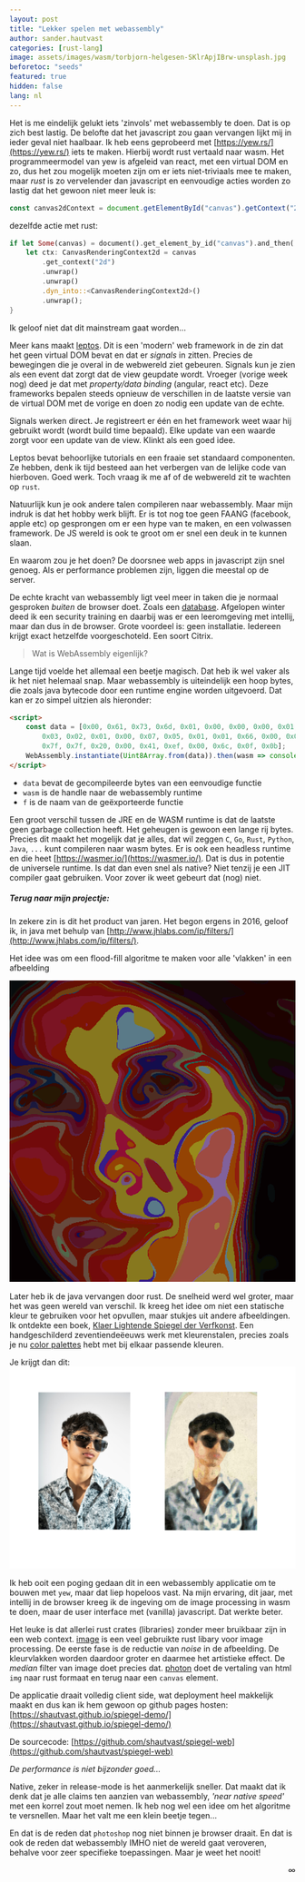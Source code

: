 ```yaml
---
layout: post
title: "Lekker spelen met webassembly"
author: sander.hautvast
categories: [rust-lang]
image: assets/images/wasm/torbjorn-helgesen-SKlrApjIBrw-unsplash.jpg
beforetoc: "seeds"
featured: true
hidden: false
lang: nl
---
```

Het is me eindelijk gelukt iets 'zinvols' met webassembly te doen. Dat is op zich best lastig. De belofte dat het javascript zou gaan vervangen lijkt mij in ieder geval niet haalbaar. Ik heb eens geprobeerd met [https://yew.rs/](https://yew.rs/) iets te maken. Hierbij wordt rust vertaald naar wasm. Het programmeermodel van yew is afgeleid van react, met een virtual DOM en zo, dus het zou mogelijk moeten zijn om er iets niet-triviaals mee te maken, maar _rust_ is zo vervelender dan javascript en eenvoudige acties worden zo lastig dat het gewoon niet meer leuk is:

```javascript
const canvas2dContext = document.getElementById("canvas").getContext("2d");
```

dezelfde actie met rust:

```rust
if let Some(canvas) = document().get_element_by_id("canvas").and_then(|e| e.dyn_into::<HtmlCanvasElement>().ok()){
    let ctx: CanvasRenderingContext2d = canvas
        .get_context("2d")
        .unwrap()
        .unwrap()
        .dyn_into::<CanvasRenderingContext2d>()
        .unwrap();
}
```

Ik geloof niet dat dit mainstream gaat worden...

Meer kans maakt [leptos](https://leptos.dev/). Dit is een 'modern' web framework in de zin dat het geen virtual DOM bevat en dat er _signals_ in zitten. Precies de bewegingen die je overal in de webwereld ziet gebeuren. Signals kun je zien als een event dat zorgt dat de view geupdate wordt. Vroeger (vorige week nog) deed je dat met _property/data binding_ (angular, react etc). Deze frameworks bepalen steeds opnieuw de verschillen in de laatste versie van de virtual DOM met de vorige en doen zo nodig een update van de echte. 

Signals werken direct. Je registreert er één en het framework weet waar hij gebruikt wordt (wordt build time bepaald). Elke update van een waarde zorgt voor een update van de view. Klinkt als een goed idee.

Leptos bevat behoorlijke tutorials en een fraaie set standaard componenten. Ze hebben, denk ik tijd besteed aan het verbergen van de lelijke code van hierboven. Goed werk. Toch vraag ik me af of de webwereld zit te wachten op `rust`.

Natuurlijk kun je ook andere talen compileren naar webassembly. Maar mijn indruk is dat het hobby werk blijft. Er is tot nog toe geen FAANG (facebook, apple etc) op gesprongen om er een hype van te maken, en een volwassen framework. De JS wereld is ook te groot om er snel een deuk in te kunnen slaan.

En waarom zou je het doen? De doorsnee web apps in javascript zijn snel genoeg. Als er performance problemen zijn, liggen die meestal op de server.

De echte kracht van webassembly ligt veel meer in taken die je normaal gesproken _buiten_ de browser doet. Zoals een [database](/database-browser). Afgelopen winter deed ik een security training en daarbij was er een leeromgeving met intellij, maar dan dus ín de browser. Grote voordeel is: geen installatie. Iedereen krijgt exact hetzelfde voorgeschoteld. Een soort Citrix.

>Wat is WebAssembly eigenlijk?

Lange tijd voelde het allemaal een beetje magisch. Dat heb ik wel vaker als ik het niet helemaal snap. Maar webassembly is uiteindelijk een hoop bytes, die zoals java bytecode door een runtime engine worden uitgevoerd. Dat kan er zo simpel uitzien als hieronder:

```html
<script>
    const data = [0x00, 0x61, 0x73, 0x6d, 0x01, 0x00, 0x00, 0x00, 0x01, 0x06, 0x01, 0x60, 0x01, 0x7f, 0x01, 0x7f,
        0x03, 0x02, 0x01, 0x00, 0x07, 0x05, 0x01, 0x01, 0x66, 0x00, 0x00, 0x0a, 0x0d, 0x01, 0x0b, 0x01,
        0x7f, 0x7f, 0x20, 0x00, 0x41, 0xef, 0x00, 0x6c, 0x0f, 0x0b];
    WebAssembly.instantiate(Uint8Array.from(data)).then(wasm => console.log(wasm.instance.exports.f(9)));
</script>
```
* `data` bevat de gecompileerde bytes van een eenvoudige functie
* `wasm` is de handle naar de webassembly runtime
* `f` is de naam van de geëxporteerde functie

Een groot verschil tussen de JRE en de WASM runtime is dat de laatste geen garbage collection heeft. Het geheugen is gewoon een lange rij bytes. Precies dit maakt het mogelijk dat je alles, dat wil zeggen `C`, `Go`, `Rust`, `Python`, `Java`, `...` kunt compileren naar wasm bytes. Er is ook een headless runtime en die heet [https://wasmer.io/](https://wasmer.io/). Dat is dus in potentie de universele runtime. Is dat dan even snel als native? Niet tenzij je een JIT compiler gaat gebruiken. Voor zover ik weet gebeurt dat (nog) niet. 


##### _Terug naar mijn projectje:_

In zekere zin is dit het product van jaren. Het begon ergens in 2016, geloof ik, in java met behulp van [http://www.jhlabs.com/ip/filters/](http://www.jhlabs.com/ip/filters/). 

Het idee was om een flood-fill algoritme te maken voor alle 'vlakken' in een afbeelding

![pic](/assets/images/wasm/suaad_maasi-cutout.png)

Later heb ik de java vervangen door rust. De snelheid werd wel groter, maar het was geen wereld van verschil. Ik kreeg het idee om niet een statische kleur te gebruiken voor het opvullen, maar stukjes uit andere afbeeldingen. Ik ontdekte een boek, [Klaer Lightende Spiegel der Verfkonst](https://www.thisiscolossal.com/2014/05/color-book/). Een handgeschilderd zeventiendeëeuws werk met kleurenstalen, precies zoals je nu [color palettes](https://colors.muz.li/) hebt met bij elkaar passende kleuren.

Je krijgt dan dit: ![pic2](/assets/images/wasm/unsplash.png)

Ik heb ooit een poging gedaan dit in een webassembly applicatie om te bouwen met `yew`, maar dat liep hopeloos vast. Na mijn ervaring, dit jaar, met intellij in de browser kreeg ik de ingeving om de image processing in wasm te doen, maar de user interface met (vanilla) javascript. Dat werkte beter.

Het leuke is dat allerlei rust crates (libraries) zonder meer bruikbaar zijn in een web context. [image](https://crates.io/crates/image) is een veel gebruikte rust libary voor image processing. De eerste fase is de reductie van _noise_ in de afbeelding. De kleurvlakken worden daardoor groter en daarmee het artistieke effect. De _median_ filter van image doet precies dat. [photon](https://silvia-odwyer.github.io/photon/guide/using-photon-web/) doet de vertaling van html `img` naar rust formaat en terug naar een `canvas` element.

De applicatie draait volledig client side, wat deployment heel makkelijk maakt en dus kan ik hem gewoon op github pages hosten:
[https://shautvast.github.io/spiegel-demo/](https://shautvast.github.io/spiegel-demo/)

De sourcecode:
[https://github.com/shautvast/spiegel-web](https://github.com/shautvast/spiegel-web)

_De performance is niet bijzonder goed..._

Native, zeker in release-mode is het aanmerkelijk sneller. Dat maakt dat ik denk dat je alle claims ten aanzien van webassembly, _'near native speed'_ met een korrel zout moet nemen. Ik heb nog wel een idee om het algoritme te versnellen. Maar het valt me een klein beetje tegen...

En dat is de reden dat `photoshop` nog niet binnen je browser draait. En dat is ook de reden dat webassembly IMHO niet de wereld gaat veroveren, behalve voor zeer specifieke toepassingen. Maar je weet het nooit!
<div style="text-align: right">∞</div>